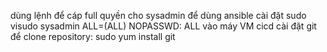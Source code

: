 dùng lệnh để cáp full quyền cho sysadmin để dùng ansible cài đặt
sudo visudo
sysadmin        ALL=(ALL)       NOPASSWD: ALL
vào máy VM cicd
cài đặt git để clone repository:
sudo yum install git